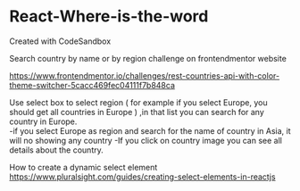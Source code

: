 # React-Where-is-the-word
Created with CodeSandbox

Search country by name or by region challenge on frontendmentor website

https://www.frontendmentor.io/challenges/rest-countries-api-with-color-theme-switcher-5cacc469fec04111f7b848ca


Use select box to select region ( for example if you select Europe, you should get all countries in Europe ) ,in that list you can search 
for any country in Europe.   
-if you select Europe as region and search for the name of country in Asia, it will no showing any country 
-If you click on country image you can see all details about the country.


 How to create a dynamic select element     https://www.pluralsight.com/guides/creating-select-elements-in-reactjs
